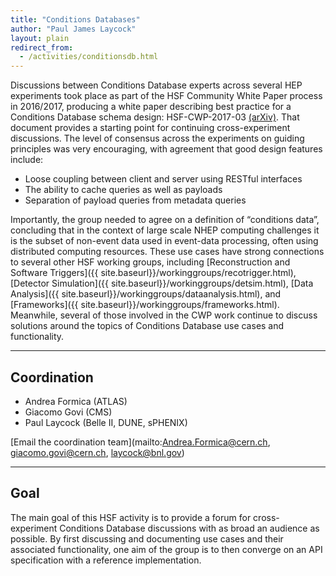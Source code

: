 ```yaml
---
title: "Conditions Databases"
author: "Paul James Laycock"
layout: plain
redirect_from: 
  - /activities/conditionsdb.html
---
```


Discussions between Conditions Database experts across several HEP experiments took place as part of the HSF Community White Paper process in 2016/2017, producing a white paper describing best practice for a Conditions Database schema design: HSF-CWP-2017-03 [(arXiv)](https://arxiv.org/abs/1901.05429). That document provides a starting point for continuing cross-experiment discussions.  The level of consensus across the experiments on guiding principles was very encouraging, with agreement that good design features include:

* Loose coupling between client and server using RESTful interfaces
* The ability to cache queries as well as payloads
* Separation of payload queries from metadata queries

Importantly, the group needed to agree on a definition of “conditions data”, concluding that in the context of large scale NHEP computing challenges it is the subset of non-event data used in event-data processing, often using distributed computing resources.  These use cases have strong connections to several other HSF working groups, including 
[Reconstruction and Software Triggers]({{ site.baseurl}}/workinggroups/recotrigger.html),
[Detector Simulation]({{ site.baseurl}}/workinggroups/detsim.html),
[Data Analysis]({{ site.baseurl}}/workinggroups/dataanalysis.html), and
[Frameworks]({{ site.baseurl}}/workinggroups/frameworks.html).
Meanwhile, several of those involved in the CWP work continue to discuss solutions around the topics of Conditions Database use cases and functionality.

----

## Coordination

* Andrea Formica (ATLAS)
* Giacomo Govi (CMS)
* Paul Laycock (Belle II, DUNE, sPHENIX)

[Email the coordination team](mailto:Andrea.Formica@cern.ch, giacomo.govi@cern.ch, laycock@bnl.gov)

----

## Goal

The main goal of this HSF activity is to provide a forum for cross-experiment Conditions Database discussions with as broad an audience as possible.  By first discussing and documenting use cases and their associated functionality, one aim of the group is to then converge on an API specification with a reference implementation.


